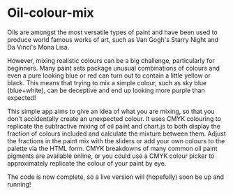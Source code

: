 # Oil-colour-mix

Oils are amongst the most versatile types of paint and have been used to produce world famous works of art, such as Van Gogh's Starry Night and Da Vinci's Mona Lisa. 

However, mixing realistic colours can be a big challenge, particularly for beginners. Many paint sets package unusual combinations of colours and even a pure looking blue or red can turn out to contain a little yellow or black. This means that trying to mix a simple colour, such as sky blue (blue+white), can be deceptive and end up looking more purple than expected! 

This simple app aims to give an idea of what you are mixing, so that you don't accidentally create an unexpected colour. It uses CMYK colouring to replicate the subtractive mixing of oil paint and chart.js to both display the fraction of colours included and calculate the mixture between them. Adjust the fractions in the paint mix with the sliders or add your own colours to the palette via the HTML form. CMYK breakdowns of many common oil paint pigments are available online, or you could use a CMYK colour picker to approximately replicate the colour of your paint by eye.

The code is now complete, so a live version will (hopefully) soon be up and running!
